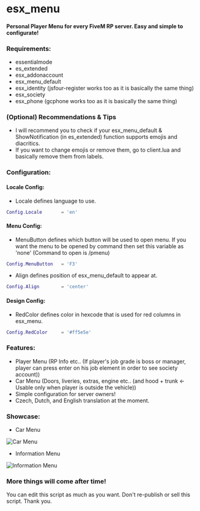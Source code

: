 # esx_menu
#### Personal Player Menu for every FiveM RP server. Easy and simple to configurate!

### Requirements:

- essentialmode
- es_extended
- esx_addonaccount
- esx_menu_default
- esx_identity (jsfour-register works too as it is basically the same thing)
- esx_society
- esx_phone (gcphone works too as it is basically the same thing)

### (Optional) Recommendations & Tips
- I will recommend you to check if your esx_menu_default & ShowNotification (in es_extended) function supports emojis and diacritics.
- If you want to change emojis or remove them, go to client.lua and basically remove them from labels.

### Configuration:

#### Locale Config:

- Locale defines language to use.
```lua
Config.Locale       = 'en'
```

#### Menu Config:

- MenuButton defines which button will be used to open menu. If you want the menu to be opened by command then set this variable as 'none' (Command to open is /pmenu)
```lua
Config.MenuButton   = 'F3'
```
- Align defines position of esx_menu_default to appear at.
```lua
Config.Align        = 'center'
```

#### Design Config:

- RedColor defines color in hexcode that is used for red columns in esx_menu.
```lua
Config.RedColor     = '#ff5e5e'
```

### Features:
- Player Menu (RP Info etc.. (If player's job grade is boss or manager, player can press enter on his job element in order to see society account))
- Car Menu (Doors, liveries, extras, engine etc.. (and hood + trunk <- Usable only when player is outside the vehicle))
- Simple configuration for server owners!
- Czech, Dutch, and English translation at the moment.

### Showcase: 
- Car Menu

![Car Menu](https://imgur.com/mXoIulS.png)

- Information Menu

![Information Menu](https://imgur.com/FmcDAoJ.png)



### More things will come after time!

You can edit this script as much as you want. Don't re-publish or sell this script. Thank you.
